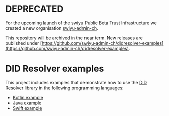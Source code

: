 # DEPRECATED

For the upcoming launch of the swiyu Public Beta Trust Infrastructure we created a new organisation [swiyu-admin-ch](https://github.com/swiyu-admin-ch). 

This repository will be archived in the near term. New releases are published under [https://github.com/swiyu-admin-ch/didresolver-examples](https://github.com/swiyu-admin-ch/didresolver-examples).

# DID Resolver examples

This project includes examples that demonstrate how to use the [DID Resolver](https://github.com/e-id-admin/didresolver) library in the following programming languages:
- [Kotlin example](example-kotlin)
- [Java example](example-java)
- [Swift example](example-swift)
